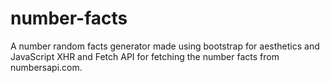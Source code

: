 # number-facts
 A number random facts generator made using bootstrap for aesthetics and JavaScript XHR and Fetch API for fetching the number facts from numbersapi.com.

